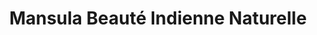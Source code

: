 ---
title: "Mansula Beauté Indienne Naturelle"
url: /courbevoie/mansula-beaute-indienne-naturelle/
shop: beauté
---